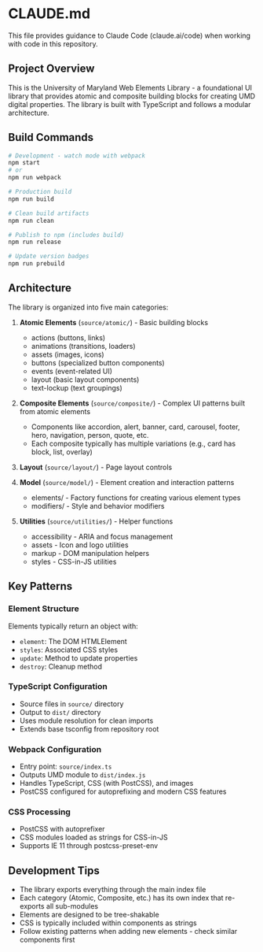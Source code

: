 # CLAUDE.md

This file provides guidance to Claude Code (claude.ai/code) when working with code in this repository.

## Project Overview

This is the University of Maryland Web Elements Library - a foundational UI library that provides atomic and composite building blocks for creating UMD digital properties. The library is built with TypeScript and follows a modular architecture.

## Build Commands

```bash
# Development - watch mode with webpack
npm start
# or
npm run webpack

# Production build
npm run build

# Clean build artifacts
npm run clean

# Publish to npm (includes build)
npm run release

# Update version badges
npm run prebuild
```

## Architecture

The library is organized into five main categories:

1. **Atomic Elements** (`source/atomic/`) - Basic building blocks
   - actions (buttons, links)
   - animations (transitions, loaders)
   - assets (images, icons)
   - buttons (specialized button components)
   - events (event-related UI)
   - layout (basic layout components)
   - text-lockup (text groupings)

2. **Composite Elements** (`source/composite/`) - Complex UI patterns built from atomic elements
   - Components like accordion, alert, banner, card, carousel, footer, hero, navigation, person, quote, etc.
   - Each composite typically has multiple variations (e.g., card has block, list, overlay)

3. **Layout** (`source/layout/`) - Page layout controls

4. **Model** (`source/model/`) - Element creation and interaction patterns
   - elements/ - Factory functions for creating various element types
   - modifiers/ - Style and behavior modifiers

5. **Utilities** (`source/utilities/`) - Helper functions
   - accessibility - ARIA and focus management
   - assets - Icon and logo utilities
   - markup - DOM manipulation helpers
   - styles - CSS-in-JS utilities

## Key Patterns

### Element Structure
Elements typically return an object with:
- `element`: The DOM HTMLElement
- `styles`: Associated CSS styles
- `update`: Method to update properties
- `destroy`: Cleanup method

### TypeScript Configuration
- Source files in `source/` directory
- Output to `dist/` directory
- Uses module resolution for clean imports
- Extends base tsconfig from repository root

### Webpack Configuration
- Entry point: `source/index.ts`
- Outputs UMD module to `dist/index.js`
- Handles TypeScript, CSS (with PostCSS), and images
- PostCSS configured for autoprefixing and modern CSS features

### CSS Processing
- PostCSS with autoprefixer
- CSS modules loaded as strings for CSS-in-JS
- Supports IE 11 through postcss-preset-env

## Development Tips

- The library exports everything through the main index file
- Each category (Atomic, Composite, etc.) has its own index that re-exports all sub-modules
- Elements are designed to be tree-shakable
- CSS is typically included within components as strings
- Follow existing patterns when adding new elements - check similar components first